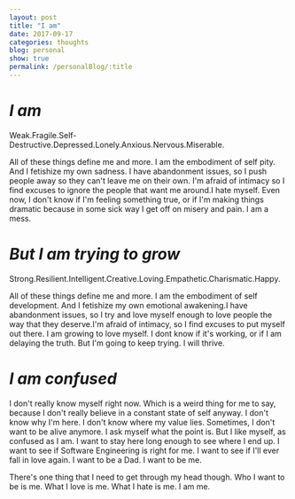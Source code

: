 ```yaml
---
layout: post
title: "I am"
date: 2017-09-17
categories: thoughts
blog: personal
show: true
permalink: /personalBlog/:title
---
```


# *I am* #

Weak.Fragile.Self-Destructive.Depressed.Lonely.Anxious.Nervous.Miserable.

All of these things define me and more. I am the embodiment of self pity. And I fetishize my own sadness. I have abandonment issues, so I push people away so they can't leave me on their own. I'm afraid of intimacy so I find excuses to ignore the people that want me around.I hate myself. Even now, I don't know if I'm feeling something true, or if I'm making things dramatic because in some sick way I get off on misery and pain. I am a mess.

# *But I am trying to grow* #

Strong.Resilient.Intelligent.Creative.Loving.Empathetic.Charismatic.Happy.

All of these things define me and more. I am the embodiment of self development. And I fetishize my own emotional awakening.I have abandonment issues, so I try and love myself enough to love people the way that they deserve.I'm afraid of intimacy, so I find excuses to put myself out there. I am growing to love myself. I dont know if it's working, or if I am delaying the truth. But I'm going to keep trying.
I will thrive.

# *I am confused* #
 I don't really know myself right now. Which is a weird thing for me to say, because I don't really believe in a constant state of self anyway. I don't know why I'm here. I don't know where my value lies. Sometimes, I don't want to be alive anymore. I ask myself what the point is. But I like myself, as confused as I am. I want to stay here long enough to see where I end up. I want to see if Software Engineering is right for me. I want to see if I'll ever fall in love again. I want to be a Dad. I want to be me.

 There's one thing that I need to get through my head though.
 Who I want to be is me. What I love is me. What I hate is me.
 I am me.